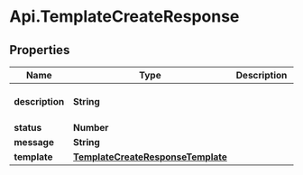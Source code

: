 # Api.TemplateCreateResponse

## Properties

Name | Type | Description | Notes
------------ | ------------- | ------------- | -------------
**description** | **String** |  | [optional] [default to &#39;&#39;]
**status** | **Number** |  | 
**message** | **String** |  | 
**template** | [**TemplateCreateResponseTemplate**](TemplateCreateResponseTemplate.md) |  | [optional] 


